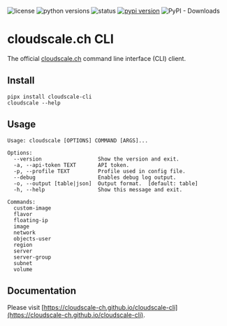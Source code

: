 ![license](https://img.shields.io/pypi/l/cloudscale-cli.svg)
![python versions](https://img.shields.io/pypi/pyversions/cloudscale-cli.svg)
![status](https://img.shields.io/pypi/status/cloudscale-cli.svg)
[![pypi version](https://img.shields.io/pypi/v/cloudscale-cli.svg)](https://pypi.org/project/cloudscale-cli/)
![PyPI - Downloads](https://img.shields.io/pypi/dw/cloudscale-cli)

# cloudscale.ch CLI

The official [cloudscale.ch](https://www.cloudscale.ch) command line interface (CLI) client.

## Install

~~~shell
pipx install cloudscale-cli
cloudscale --help
~~~

## Usage

~~~raw
Usage: cloudscale [OPTIONS] COMMAND [ARGS]...

Options:
  --version                  Show the version and exit.
  -a, --api-token TEXT       API token.
  -p, --profile TEXT         Profile used in config file.
  --debug                    Enables debug log output.
  -o, --output [table|json]  Output format.  [default: table]
  -h, --help                 Show this message and exit.

Commands:
  custom-image
  flavor
  floating-ip
  image
  network
  objects-user
  region
  server
  server-group
  subnet
  volume
~~~

## Documentation

Please visit [https://cloudscale-ch.github.io/cloudscale-cli](https://cloudscale-ch.github.io/cloudscale-cli).
